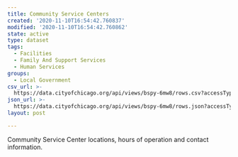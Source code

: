 ```yaml
---
title: Community Service Centers
created: '2020-11-10T16:54:42.760837'
modified: '2020-11-10T16:54:42.760862'
state: active
type: dataset
tags:
  - Facilities
  - Family And Support Services
  - Human Services
groups:
  - Local Government
csv_url: >-
  https://data.cityofchicago.org/api/views/bspy-6mw8/rows.csv?accessType=DOWNLOAD
json_url: >-
  https://data.cityofchicago.org/api/views/bspy-6mw8/rows.json?accessType=DOWNLOAD
layout: post

---
```

Community Service Center locations, hours of operation and contact information.
